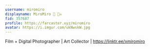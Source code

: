 ```yaml
---
username: miromiro
displayname: MiroMiro 🔵 🏴‍☠️
fid: 357687
profile: https://farcaster.xyz/miromiro
avatar: https://i.imgur.com/ukNwskW.jpg
---
```


Film + Digital Photographer | Art Collector | https://linktr.ee/xmiromiro

